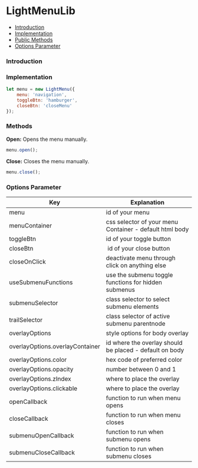 # LightMenuLib

* [Introduction](#introduction)
* [Implementation](#implementation)
* [Public Methods](#public-methods)
* [Options Parameter](#options-parameter)

### Introduction



### Implementation

``` javascript
let menu = new LightMenu({
    menu: 'navigation',
    toggleBtn: 'hamburger',
    closeBtn: 'closeMenu'
});
```

### Methods

**Open:** Opens the menu manually.
``` javascript
menu.open();
```

**Close:** Closes the menu manually.
``` javascript
menu.close();
```

### Options Parameter

Key | Explanation
--- | ---
menu | id of your menu
menuContainer | css selector of your menu Container - default html body
toggleBtn | id of your toggle button
closeBtn | id of your close button
closeOnClick | deactivate menu through click on anything else
useSubmenuFunctions | use the submenu toggle functions for hidden submenus
submenuSelector | class selector to select submenu elements
trailSelector | class selector of active submenu parentnode
overlayOptions | style options for body overlay
overlayOptions.overlayContainer | id where the overlay should be placed - default on body
overlayOptions.color | hex code of preferred color
overlayOptions.opacity | number between 0 and 1
overlayOptions.zIndex | where to place the overlay
overlayOptions.clickable | where to place the overlay
openCallback | function to run when menu opens
closeCallback | function to run when menu closes
submenuOpenCallback | function to run when submenu opens
submenuCloseCallback | function to run when submenu closes
